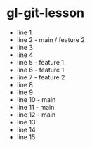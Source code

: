 # gl-git-lesson

- line 1
- line 2 - main / feature 2
- line 3
- line 4
- line 5 - feature 1
- line 6 - feature 1
- line 7 - feature 2
- line 8
- line 9
- line 10 - main
- line 11 - main
- line 12 - main
- line 13
- line 14
- line 15
